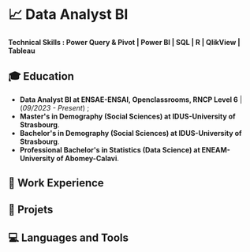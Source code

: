 # 📈 Data Analyst BI

#### Technical Skills : Power Query & Pivot | Power BI | SQL | R | QlikView | Tableau 

## 🎓 Education
- **Data Analyst BI at ENSAE-ENSAI, Openclassrooms, RNCP Level 6** | (_09/2023 - Present_) ;   
- **Master's in Demography (Social Sciences) at IDUS-University of Strasbourg**.  
- **Bachelor's in Demography (Social Sciences) at IDUS-University of Strasbourg**.  
- **Professional Bachelor's in Statistics (Data Science) at ENEAM-University of Abomey-Calavi**.  

## 💼 Work Experience

## 🚀 Projets 

## 💻 Languages and Tools

